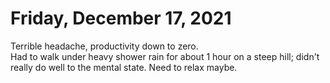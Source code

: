 # Friday, December 17, 2021
Terrible headache, productivity down to zero.  
Had to walk under heavy shower rain for about 1 hour on a steep hill;
didn't really do well to the mental state.
Need to relax maybe.
